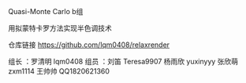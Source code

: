 Quasi-Monte Carlo   b组

用拟蒙特卡罗方法实现半色调技术

仓库链接 https://github.com/lqm0408/relaxrender

组长 ：罗清明 lqm0408
组员 ：刘笛 Teresa9907
       杨雨欣 yuxinyyy
       张欣萌 zxm1114
       王帅帅 QQ1820621360

